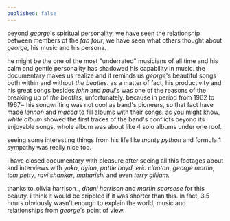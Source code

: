 ```yaml
---
published: false
---
```

beyond _george_'s spiritual personality, we have seen the relationship between members of the _fab four_, we have seen what others thought about _george_, his music and his persona. 

he might be the one of the most "underrated" musicians of all time and his calm and gentle personality has shadowed his capability in music. the documentary makes us realize and it reminds us _george_'s beautiful songs both within and without _the beatles_. as a matter of fact, his productivity and his great songs besides _john_ and _paul_'s was one of the reasons of the breaking up of _the beatles_, unfortunately. because in period from 1962 to 1967~ his songwriting was not cool as band's pioneers, so that fact have made _lennon_ and _macca_ to fill albums with their songs. as you might know, _white album_ showed the first traces of the band's conflicts beyond its enjoyable songs. whole album was about like 4 solo albums under one roof.

seeing some interesting things from his life like _monty python_ and formula 1 sympathy was really nice too. 

i have closed documentary with pleasure after seeing all this footages about and interviews with _yoko_, _dylan_, _pattie boyd_, _eric clapton_, _george martin_, _tom petty_, _ravi shankar_, _maharishi_ and even _terry gilliam_.

thanks to_olivia harrison_, _dhani harrison_ and _martin scorsese_ for this beauty. i think it would be crippled if it was shorter than this. in fact, 3.5 hours obviously wasn't enough to explain the world, music and relationships from _george_'s point of view.
